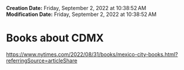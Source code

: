 <div><b>Creation Date:</b> Friday, September 2, 2022 at 10:38:52 AM<br></div>
<div><b>Modification Date:</b> Friday, September 2, 2022 at 10:38:52 AM<br></div>
<div><h1>Books about CDMX</h1></div>
<div><a href=https://www.nytimes.com/2022/08/31/books/mexico-city-books.html?referringSource=articleShare>https://www.nytimes.com/2022/08/31/books/mexico-city-books.html?referringSource=articleShare</a><br></div>

